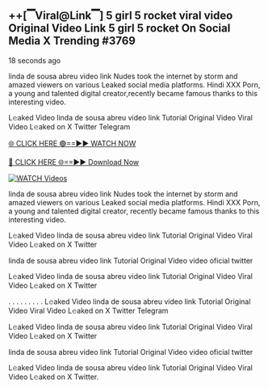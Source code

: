 ## ++[▔Viral@Link▔] 5 girl 5 rocket viral video Original Video Link 5 girl 5 rocket On Social Media X Trending #3769

18 seconds ago

linda de sousa abreu video link Nudes took the internet by storm and amazed viewers on various Leaked social media platforms. Hindi XXX Porn, a young and talented digital creator,recently became famous thanks to this interesting video.

L𝚎aked Video linda de sousa abreu video link Tutorial Original Video Viral Video L𝚎aked on X Twitter Telegram

[🌐 CLICK HERE 🟢==►► WATCH NOW](https://dekho-ki-hoy-07-2k25.blogspot.com/2025/01/viral-tv.html)

[🔴 CLICK HERE 🌐==►► Download Now](https://dekho-ki-hoy-07-2k25.blogspot.com/2025/01/viral-tv.html)

[![WATCH Videos](https://i.imgur.com/PlrYii1.png)](https://dekho-ki-hoy-07-2k25.blogspot.com/2025/01/viral-tv.html)

linda de sousa abreu video link Nudes took the internet by storm and amazed viewers on various Leaked social media platforms. Hindi XXX Porn, a young and talented digital creator, recently became famous thanks to this interesting video.

L𝚎aked Video linda de sousa abreu video link Tutorial Original Video Viral Video L𝚎aked on X Twitter

linda de sousa abreu video link Tutorial Original Video video oficial twitter

L𝚎aked Video linda de sousa abreu video link Tutorial Original Video Viral Video L𝚎aked on X Twitter

. . . . . . . . . L𝚎aked Video linda de sousa abreu video link Tutorial Original Video Viral Video L𝚎aked on X Twitter Telegram

L𝚎aked Video linda de sousa abreu video link Tutorial Original Video Viral Video L𝚎aked on X Twitter

linda de sousa abreu video link Tutorial Original Video video oficial twitter

L𝚎aked Video linda de sousa abreu video link Tutorial Original Video Viral Video L𝚎aked on X Twitter.